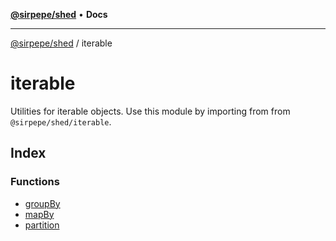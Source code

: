 [**@sirpepe/shed**](../README.md) • **Docs**

***

[@sirpepe/shed](../README.md) / iterable

# iterable

Utilities for iterable objects. Use this module by importing from from
`@sirpepe/shed/iterable`.

## Index

### Functions

- [groupBy](functions/groupBy.md)
- [mapBy](functions/mapBy.md)
- [partition](functions/partition.md)
